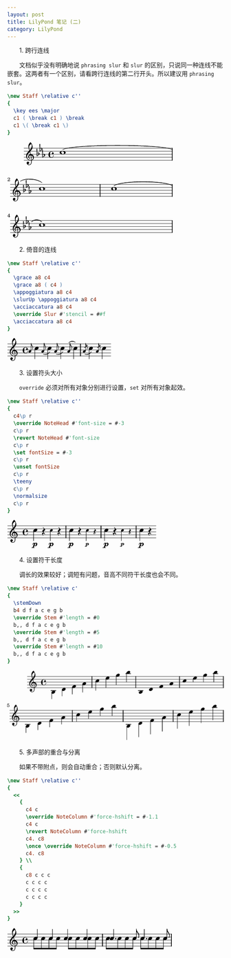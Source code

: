 ```yaml
---
layout: post
title: LilyPond 笔记 (二)
category: LilyPond
---
```


　　1. 跨行连线

　　文档似乎没有明确地说 `phrasing slur` 和 `slur` 的区别，只说同一种连线不能嵌套。这两者有一个区别，请看跨行连线的第二行开头。所以建议用 `phrasing slur`。

``` lilypond
\new Staff \relative c''
{
  \key ees \major
  c1 ( \break c1 ) \break
  c1 \( \break c1 \)
}
```

![slur](/pic/ly/slur.png)

　　2. 倚音的连线

``` lilypond
\new Staff \relative c''
{
  \grace a8 c4
  \grace a8 ( c4 )
  \appoggiatura a8 c4
  \slurUp \appoggiatura a8 c4
  \acciaccatura a8 c4
  \override Slur #'stencil = ##f
  \acciaccatura a8 c4
}
```

![grace](/pic/ly/grace.png)

　　3. 设置符头大小

　　`override` 必须对所有对象分别进行设置，`set` 对所有对象起效。

``` lilypond
\new Staff \relative c''
{
  c4\p r
  \override NoteHead #'font-size = #-3
  c\p r
  \revert NoteHead #'font-size
  c\p r
  \set fontSize = #-3
  c\p r
  \unset fontSize
  c\p r
  \teeny
  c\p r
  \normalsize
  c\p r
}
```

![font-size](/pic/ly/font-size.png)

　　4. 设置符干长度

　　调长的效果较好；调短有问题，音高不同符干长度也会不同。

``` lilypond
\new Staff \relative c'
{
  \stemDown
  b4 d f a c e g b
  \override Stem #'length = #0
  b,, d f a c e g b
  \override Stem #'length = #5
  b,, d f a c e g b
  \override Stem #'length = #10
  b,, d f a c e g b
}
```

![length](/pic/ly/length.png)

　　5. 多声部的重合与分离

　　如果不带附点，则会自动重合；否则默认分离。

``` lilypond
\new Staff \relative c''
{
  <<
    {
      c4 c
      \override NoteColumn #'force-hshift = #-1.1
      c4 c
      \revert NoteColumn #'force-hshift
      c4. c8
      \once \override NoteColumn #'force-hshift = #-0.5
      c4. c8
    } \\
    {
      c8 c c c
      c c c c
      c c c c
      c c c c
    }
  >>
}
```

![hshift](/pic/ly/hshift.png)
